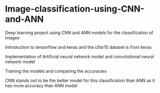 # Image-classification-using-CNN-and-ANN
Deep learning project using CNN and ANN models for the classification of images 


Introduction to tensorflow and keras and the cifar10 dataset is from keras

Implementation of Artificial neural network model and convolutional neural network model 

Training the models and comparing the accuracies

CNN stands out to be the better model for this classification than ANN as it has more accuracy than ANN model



